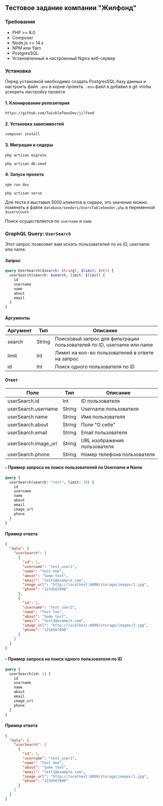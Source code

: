 ## Тестовое задание компании "Жилфонд"

### Требования

- PHP >= 8.0
- Composer
- Node.js >= 14.x
- NPM или Yarn
- PostgresSQL
- Установленный и настроенный Nginx веб-сервер

### Установка

Перед установкой необходимо создать PostgresSQL базу данных и настроить файл `.env` в корне проекта. `.env` файл я добавил в git чтобы ускорить настройку проекта

#### 1. Клонирование репозитория

`https://github.com/TwinkleToesDev/jilfond`

#### 2. Установка зависимостей

`composer install`

#### 3. Миграции и сидеры

`php artisan migrate`

`php artisan db:seed`

#### 4. Запуск проекта

`npm run dev`

`php artisan serve`



Для теста я выставил 5000 клиентов в сидере, это значение можно поменять в файле `database/seeders/UsersTableSeeder.php` в переменной `$usersCount`

Поиск осуществляется по `username` и `name`

### GraphQL Query: `UserSearch`
Этот запрос позволяет вам искать пользователей по их ID, username или name.

#### Запрос

```graphql
query UserSearch($search: String!, $limit: Int!) {
  userSearch(search: $search, limit: $limit) {
    id
    username
    name
    about
    email
  }
}
```

#### Аргументы

| Аргумент | Тип    | Описание                                                                            |
|----------|--------|-------------------------------------------------------------------------------------|
| search   | String | Поисковый запрос для фильтрации пользователей по ID, username или name              |
| limit    | Int    | Лимит на кол-во пользователей в ответе на запрос                                    |
| id       | Int    | Поиск одного пользователя по ID |

#### Ответ

| Поле                 | Тип    | Описание                     |
|----------------------|--------|------------------------------|
| userSearch.id        | Int    | ID пользователя              |
| userSearch.username  | String | Username пользователя        |
| userSearch.name      | String | Имя пользователя             |
| userSearch.about     | String | Поле "О себе"                |
| userSearch.email     | String | Email пользователя           |
| userSearch.image_url | String | URL изображения пользователя |
| userSearch.phone     | String | Номер телефона пользователя  |

#### - Пример запроса на поиск пользователей по Username и Name

```graphql
query {
  userSearch(search: "test", limit: 10) {
    id
    username
    name
    about
    email
    image_url
    phone
  }
}
```

#### Пример ответа

```json
{
  "data": {
    "userSearch": [
      {
        "id": 1,
        "username": "test_user1",
        "name": "Test One",
        "about": "Some text",
        "email": "test1@example.com",
        "image_url": "http://localhost:8000/storage/images/1.jpg", 
        "phone": "1234567890"
      },
      {
        "id": 2,
        "username": "test_user2",
        "name": "Test Two",
        "about": "Some text",
        "email": "test2@example.com", 
        "image_url": "http://localhost:8000/storage/images/2.jpg",
        "phone": "1234567890"
      }
    ]
  }
}
```

#### - Пример запроса на поиск одного пользователя по ID

```graphql
query {
  userSearch(id: 1) {
    id
    username
    name
    about
    email
    image_url
    phone
  }
}
```

#### Пример ответа

```json
{
  "data": {
    "userSearch": [
      {
        "id": 1,
        "username": "test_user1",
        "name": "Test One",
        "about": "Some text",
        "email": "test1@example.com",
        "image_url": "http://localhost:8000/storage/images/1.jpg",
        "phone": "1234567890"
      }
    ]
  }
}
```


 

